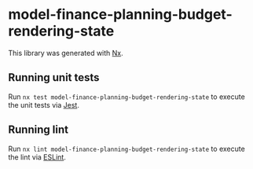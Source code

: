 # model-finance-planning-budget-rendering-state

This library was generated with [Nx](https://nx.dev).

## Running unit tests

Run `nx test model-finance-planning-budget-rendering-state` to execute the unit tests via [Jest](https://jestjs.io).

## Running lint

Run `nx lint model-finance-planning-budget-rendering-state` to execute the lint via [ESLint](https://eslint.org/).
